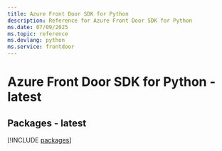 ```yaml
---
title: Azure Front Door SDK for Python
description: Reference for Azure Front Door SDK for Python
ms.date: 07/09/2025
ms.topic: reference
ms.devlang: python
ms.service: frontdoor
---
```

# Azure Front Door SDK for Python - latest
## Packages - latest
[!INCLUDE [packages](front-door-index.md)]